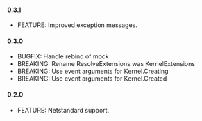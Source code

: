 #### 0.3.1
* FEATURE: Improved exception messages.

#### 0.3.0
* BUGFIX: Handle rebind of mock
* BREAKING: Rename ResolveExtensions was KernelExtensions
* BREAKING: Use event arguments for Kernel.Creating
* BREAKING: Use event arguments for Kernel.Created

#### 0.2.0
* FEATURE: Netstandard support.

